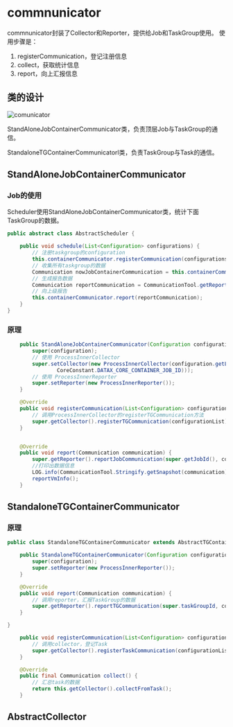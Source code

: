 # commnunicator #

commnunicator封装了Collector和Reporter，提供给Job和TaskGroup使用。
使用步骤是：

  1. registerCommunication，登记注册信息
  2. collect，获取统计信息
  3. report，向上汇报信息

## 类的设计 ##

![comunicator](https://github.com/zhmin/blog/blob/datax/datax/images/communicator.png?raw=true)

StandAloneJobContainerCommunicator类，负责顶层Job与TaskGroup的通信。

StandaloneTGContainerCommunicatorl类，负责TaskGroup与Task的通信。

## StandAloneJobContainerCommunicator ##

### Job的使用 ###

Scheduler使用StandAloneJobContainerCommunicator类，统计下面TaskGroup的数据。

```java
public abstract class AbstractScheduler {

    public void schedule(List<Configuration> configurations) {
        // 注册taskgroup的configuration
        this.containerCommunicator.registerCommunication(configurations);
        // 收集所有taskgroup的数据
        Communication nowJobContainerCommunication = this.containerCommunicator.collect();
        // 生成报告数据
        Communication reportCommunication = CommunicationTool.getReportCommunication(nowJobContainerCommunication, lastJobContainerCommunication, totalTasks);
        // 向上级报告
        this.containerCommunicator.report(reportCommunication);
    }
}

```

### 原理 ###

```java
    public StandAloneJobContainerCommunicator(Configuration configuration) {
        super(configuration);
        // 使用 ProcessInnerCollector
        super.setCollector(new ProcessInnerCollector(configuration.getLong(
                CoreConstant.DATAX_CORE_CONTAINER_JOB_ID)));
        // 使用 ProcessInnerReporter
        super.setReporter(new ProcessInnerReporter());
    }

    @Override
    public void registerCommunication(List<Configuration> configurationList) {
        // 调用ProcessInnerCollector的registerTGCommunication方法
        super.getCollector().registerTGCommunication(configurationList);
    }


    @Override
    public void report(Communication communication) {
        super.getReporter().reportJobCommunication(super.getJobId(), communication);
        //打印出数据信息
        LOG.info(CommunicationTool.Stringify.getSnapshot(communication));
        reportVmInfo();
    }
```

## StandaloneTGContainerCommunicator ##

### 原理 ###

```java
public class StandaloneTGContainerCommunicator extends AbstractTGContainerCommunicator {

    public StandaloneTGContainerCommunicator(Configuration configuration) {
        super(configuration);
        super.setReporter(new ProcessInnerReporter());
    }

    @Override
    public void report(Communication communication) {
        // 调用reporter，汇报TaskGroup的数据
        super.getReporter().reportTGCommunication(super.taskGroupId, communication);
    }

}

    public void registerCommunication(List<Configuration> configurationList) {
        // 调用collector，登记Task
        super.getCollector().registerTaskCommunication(configurationList);
    }

    @Override
    public final Communication collect() {
        // 汇总task的数据
        return this.getCollector().collectFromTask();
    }

```



## AbstractCollector ##

